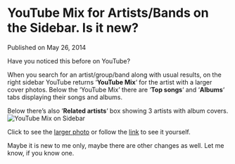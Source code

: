 # YouTube Mix for Artists/Bands on the Sidebar. Is it new?

Published on May 26, 2014

Have you noticed this before on YouTube?

When you search for an artist/group/band along with usual results, on the right sidebar YouTube returns ‘**YouTube Mix**‘ for the artist with a larger cover photos. Below the ‘YouTube Mix’ there are ‘**Top songs**‘ and ‘**Albums**‘ tabs displaying their songs and albums.

Below there’s also ‘**Related artists**‘ box showing 3 artists with album covers.![YouTube Mix on Sidebar](https://www.seocentury.com/blog/wp-content/uploads/2014/05/youtube-mix-on-sidebar.jpg)

Click to see the [larger photo](https://www.seocentury.com/blog/wp-content/uploads/2014/05/youtube-mix-on-sidebar.jpg) or follow the [link](https://www.youtube.com/results?search_query=dark+moor) to see it yourself.

Maybe it is new to me only, maybe there are other changes as well. Let me know, if you know one.
	
